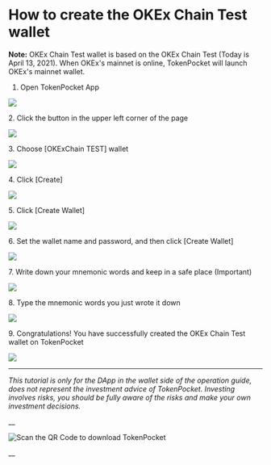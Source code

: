 # How to create the OKEx Chain Test wallet

**Note:** OKEx Chain Test wallet is based on the OKEx Chain Test (Today is April 13, 2021). When OKEx's mainnet is online, TokenPocket will launch OKEx's mainnet wallet.



1. Open TokenPocket App

![](https://tp-statics.tokenpocket.pro/token/tokenpocket-1618314166625.jpg)



2\. Click the button in the upper left corner of the page

![](https://tp-statics.tokenpocket.pro/token/tokenpocket-1618314808839.jpeg)





3\. Choose \[OKExChain TEST] wallet

![](https://tp-statics.tokenpocket.pro/token/tokenpocket-1618314197727.jpg)



4\. Click \[Create]

![](https://tp-statics.tokenpocket.pro/token/tokenpocket-1618314255755.jpg)



5\. Click \[Create Wallet]

![](https://tp-statics.tokenpocket.pro/token/tokenpocket-1618314270674.jpg)



6\. Set the wallet name and password, and then click \[Create Wallet]

![](https://tp-statics.tokenpocket.pro/token/tokenpocket-1618314284920.jpg)

7\. Write down your mnemonic words and keep in a safe place (Important)

![](https://tp-statics.tokenpocket.pro/token/tokenpocket-1618314298506.jpg)



8\. Type the mnemonic words you just wrote it down

![](https://tp-statics.tokenpocket.pro/token/tokenpocket-1618314331292.jpg)



9\. Congratulations! You have successfully created the OKEx Chain Test wallet on TokenPocket

![](https://tp-statics.tokenpocket.pro/token/tokenpocket-1618314343742.jpg)



****

_This tutorial is only for the DApp in the wallet side of the operation guide, does not represent the investment advice of TokenPocket. Investing involves risks, you should be fully aware of the risks and make your own investment decisions._

__

![Scan the QR Code to download TokenPocket](https://tp-statics.tokenpocket.pro/dapp/tokenpocket-1615532554741.jpg)

__

